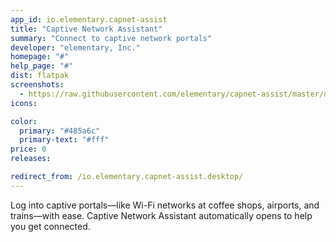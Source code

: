 ```yaml
---
app_id: io.elementary.capnet-assist
title: "Captive Network Assistant"
summary: "Connect to captive network portals"
developer: "elementary, Inc."
homepage: "#"
help_page: "#"
dist: flatpak
screenshots:
  - https://raw.githubusercontent.com/elementary/capnet-assist/master/data/screenshot.png
icons:

color:
  primary: "#485a6c"
  primary-text: "#fff"
price: 0
releases:

redirect_from: /io.elementary.capnet-assist.desktop/
---
```


<p>Log into captive portals—like Wi-Fi networks at coffee shops, airports, and trains—with ease. Captive Network Assistant automatically opens to help you get connected.</p>